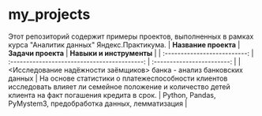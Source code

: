 # my_projects
Этот репозиторий содержит примеры проектов, выполненных в рамках курса "Аналитик данных" Яндекс.Практикума.
| **Название проекта** | **Задачи проекта** | **Навыки и инструменты** |
| :--------------------------: | :------------------------------------------: | :------------------------: |
| <Исследование надёжности заёмщиков> банка - анализ банковских данных | На основе статистики о платежеспособности клиентов исследовать влияет ли семейное положение и количество детей клиента на факт погашения кредита в срок. | Python, Pandas, PyMystem3, предобработка данных, лемматизация |
